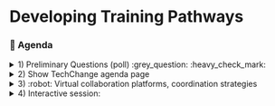 # Developing Training Pathways
### :scroll: Agenda

<details>
  <summary>1) Preliminary Questions (poll) :grey_question: :heavy_check_mark: </summary>
<details>
<pre> <summary>   1) I consider myself to be an introvert (score 1), and <b>not</b> an extrovert (score 5) 
  </summary> </pre>
  
[![](https://api.gh-polls.com/poll/01E4W3BE2A0TPVY6AAK1EZ8JB1/1.%20Strongly%20agree)](https://api.gh-polls.com/poll/01E4W3BE2A0TPVY6AAK1EZ8JB1/1.%20Strongly%20agree/vote)
[![](https://api.gh-polls.com/poll/01E4W3BE2A0TPVY6AAK1EZ8JB1/2.%20Somewhat%20agree)](https://api.gh-polls.com/poll/01E4W3BE2A0TPVY6AAK1EZ8JB1/2.%20Somewhat%20agree/vote)
[![](https://api.gh-polls.com/poll/01E4W3BE2A0TPVY6AAK1EZ8JB1/3.%20Neutral)](https://api.gh-polls.com/poll/01E4W3BE2A0TPVY6AAK1EZ8JB1/3.%20Neutral/vote)
[![](https://api.gh-polls.com/poll/01E4W3BE2A0TPVY6AAK1EZ8JB1/4.%20Somewhat%20disagree)](https://api.gh-polls.com/poll/01E4W3BE2A0TPVY6AAK1EZ8JB1/4.%20Somewhat%20disagree/vote)
[![](https://api.gh-polls.com/poll/01E4W3BE2A0TPVY6AAK1EZ8JB1/5.%20Strongly%20disagree)](https://api.gh-polls.com/poll/01E4W3BE2A0TPVY6AAK1EZ8JB1/5.%20Strongly%20disagree/vote)
</details>

<pre>  2) I currently develop trainings on a regular basis? </pre>
[![](https://api.gh-polls.com/poll/01E4XQN0E1W2YPXQ99RPCARYSX/1.%20Strongly%20agree)](https://api.gh-polls.com/poll/01E4XQN0E1W2YPXQ99RPCARYSX/1.%20Strongly%20agree/vote)
[![](https://api.gh-polls.com/poll/01E4XQN0E1W2YPXQ99RPCARYSX/2.%20Somewhat%20agree)](https://api.gh-polls.com/poll/01E4XQN0E1W2YPXQ99RPCARYSX/2.%20Somewhat%20agree/vote)
[![](https://api.gh-polls.com/poll/01E4XQN0E1W2YPXQ99RPCARYSX/3.%20Neutral)](https://api.gh-polls.com/poll/01E4XQN0E1W2YPXQ99RPCARYSX/3.%20Neutral/vote)
[![](https://api.gh-polls.com/poll/01E4XQN0E1W2YPXQ99RPCARYSX/4.%20Somewhat%20disagree)](https://api.gh-polls.com/poll/01E4XQN0E1W2YPXQ99RPCARYSX/4.%20Somewhat%20disagree/vote)
[![](https://api.gh-polls.com/poll/01E4XQN0E1W2YPXQ99RPCARYSX/5.%20Strongly%20disagree)](https://api.gh-polls.com/poll/01E4XQN0E1W2YPXQ99RPCARYSX/5.%20Strongly%20disagree/vote)

<pre>  3) How much experience do you have developing online trainings? </pre>
[![](https://api.gh-polls.com/poll/01E4Y06VKVH0YJV0KCQKCBECM9/1.%20A%20lot%20)](https://api.gh-polls.com/poll/01E4Y06VKVH0YJV0KCQKCBECM9/1.%20A%20lot%20/vote)
[![](https://api.gh-polls.com/poll/01E4Y06VKVH0YJV0KCQKCBECM9/2.%20Some)](https://api.gh-polls.com/poll/01E4Y06VKVH0YJV0KCQKCBECM9/2.%20Some/vote)
[![](https://api.gh-polls.com/poll/01E4Y06VKVH0YJV0KCQKCBECM9/3.%20Little)](https://api.gh-polls.com/poll/01E4Y06VKVH0YJV0KCQKCBECM9/3.%20Little/vote)
[![](https://api.gh-polls.com/poll/01E4Y06VKVH0YJV0KCQKCBECM9/4.%20None)](https://api.gh-polls.com/poll/01E4Y06VKVH0YJV0KCQKCBECM9/4.%20None/vote)

<pre>  4) What kind of online trainings would you/do you like to work on? </pre>
[![](https://api.gh-polls.com/poll/01E4Y1XKETYMEJD51KDA9JCHHA/SOPs%20%5BDQA%2C%20COP%20guidance%2C%20etc.%5D)](https://api.gh-polls.com/poll/01E4Y1XKETYMEJD51KDA9JCHHA/SOPs%20%5BDQA%2C%20COP%20guidance%2C%20etc.%5D/vote)
[![](https://api.gh-polls.com/poll/01E4Y1XKETYMEJD51KDA9JCHHA/Analytic%20software%20%5BPower%20BI%2C%20Excel%2C%20ArcGIS%2C%20R%2C%20etc.%5D)](https://api.gh-polls.com/poll/01E4Y1XKETYMEJD51KDA9JCHHA/Analytic%20software%20%5BPower%20BI%2C%20Excel%2C%20ArcGIS%2C%20R%2C%20etc.%5D/vote)
[![](https://api.gh-polls.com/poll/01E4Y1XKETYMEJD51KDA9JCHHA/M%20%26%20E%20curriculum)](https://api.gh-polls.com/poll/01E4Y1XKETYMEJD51KDA9JCHHA/M%20%26%20E%20curriculum/vote)
[![](https://api.gh-polls.com/poll/01E4Y1XKETYMEJD51KDA9JCHHA/Tools%20%5BSIMS%20tool%2C%20CHIPs%20tool%2C%20etc.%5D)](https://api.gh-polls.com/poll/01E4Y1XKETYMEJD51KDA9JCHHA/Tools%20%5BSIMS%20tool%2C%20CHIPs%20tool%2C%20etc.%5D/vote)
[![](https://api.gh-polls.com/poll/01E4Y1XKETYMEJD51KDA9JCHHA/Methodologies%20%5BGIS%2C%20Machine%20Learning%2C%20etc.%5D)](https://api.gh-polls.com/poll/01E4Y1XKETYMEJD51KDA9JCHHA/Methodologies%20%5BGIS%2C%20Machine%20Learning%2C%20etc.%5D/vote)

<pre> 5) In my professional development, I prefer... </pre>
[![](https://api.gh-polls.com/poll/01E4Y2CSPSZAH365V9DGMP96SF/1.%20Online%20self-learning%20%5BCoursera%2C%20CDC%20university%2C%20etc.%5D)](https://api.gh-polls.com/poll/01E4Y2CSPSZAH365V9DGMP96SF/1.%20Online%20self-learning%20%5BCoursera%2C%20CDC%20university%2C%20etc.%5D/vote)
[![](https://api.gh-polls.com/poll/01E4Y2CSPSZAH365V9DGMP96SF/2.%20In-person)](https://api.gh-polls.com/poll/01E4Y2CSPSZAH365V9DGMP96SF/2.%20In-person/vote)
[![](https://api.gh-polls.com/poll/01E4Y2CSPSZAH365V9DGMP96SF/3.%20Online%20live)](https://api.gh-polls.com/poll/01E4Y2CSPSZAH365V9DGMP96SF/3.%20Online%20live/vote)
[![](https://api.gh-polls.com/poll/01E4Y2CSPSZAH365V9DGMP96SF/%204.%20Books%20or%20reading%20online)](https://api.gh-polls.com/poll/01E4Y2CSPSZAH365V9DGMP96SF/%204.%20Books%20or%20reading%20online/vote)
[![](https://api.gh-polls.com/poll/01E4Y2CSPSZAH365V9DGMP96SF/5.%20Other)](https://api.gh-polls.com/poll/01E4Y2CSPSZAH365V9DGMP96SF/5.%20Other/vote)

[Website used to generate poll](https://app.gh-polls.com/ "GitHub poll app")

</details>

<details>
  <summary>2) Show TechChange agenda page </summary>
  <ol type="a">
  <li>Run through</li>
  <li>Google Docs</li>
  <li>Mural</li>
  <li>Github Surveys/ Google forms</li>
</ol>     
</details>

<details>
  <summary>3) :robot: Virtual collaboration platforms, coordination strategies </summary>
  <ol type="a">
  <li>something</li>
  <li>something else</li>
  <li>more stuff</li>
  <li>last thing</li>
</ol>    
    <details>
<summary> More stuff collapsed :grinning: </summary>

blah blah blah
</details>
</details>

<details>
  <summary>4) Interactive session: </summary>
  
[![](https://api.gh-polls.com/poll/01E4VXNASD25Z386XK63T0KGE7/test1)](https://api.gh-polls.com/poll/01E4VXNASD25Z386XK63T0KGE7/test1/vote)
[![](https://api.gh-polls.com/poll/01E4VXNASD25Z386XK63T0KGE7/test2)](https://api.gh-polls.com/poll/01E4VXNASD25Z386XK63T0KGE7/test2/vote)
[![](https://api.gh-polls.com/poll/01E4VXNASD25Z386XK63T0KGE7/test3)](https://api.gh-polls.com/poll/01E4VXNASD25Z386XK63T0KGE7/test3/vote)


</details>
